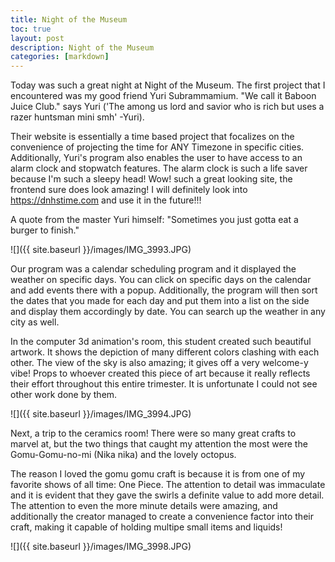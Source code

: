 ```yaml
---
title: Night of the Museum
toc: true
layout: post
description: Night of the Museum
categories: [markdown]
---
```


Today was such a great night at Night of the Museum. The first project that I encountered was my good friend Yuri Subrammamium. "We call it Baboon Juice Club." says Yuri ('The among us lord and savior who is rich but uses a razer huntsman mini smh' -Yuri).

Their website is essentially a time based project that focalizes on the convenience of projecting the time for ANY Timezone in specific cities. Additionally, Yuri's program also enables the user to have access to an alarm clock and stopwatch features. The alarm clock is such a life saver because I'm such a sleepy head! Wow! such a great looking site, the frontend sure does look amazing! I will definitely look into https://dnhstime.com and use it in the future!!!

A quote from the master Yuri himself: "Sometimes you just gotta eat a burger to finish."

![]({{ site.baseurl }}/images/IMG_3993.JPG)


Our program was a calendar scheduling program and it displayed the weather on specific days. You can click on specific days on the calendar and add events there with a popup. Additionally, the program will then sort the dates that you made for each day and put them into a list on the side and display them accordingly by date. You can search up the weather in any city as well.

In the computer 3d animation's room, this student created such beautiful artwork. It shows the depiction of many different colors clashing with each other. The view of the sky is also amazing; it gives off a very welcome-y vibe! Props to whoever created this piece of art because it really reflects their effort throughout this entire trimester. It is unfortunate I could not see other work done by them.

![]({{ site.baseurl }}/images/IMG_3994.JPG)



Next, a trip to the ceramics room! There were so many great crafts to marvel at, but the two things that caught my attention the most were the Gomu-Gomu-no-mi (Nika nika) and the lovely octopus.

The reason I loved the gomu gomu craft is because it is from one of my favorite shows of all time: One Piece. The attention to detail was immaculate and it is evident that they gave the swirls a definite value to add more detail. The attention to even the more minute details were amazing, and additionally the creator managed to create a convenience factor into their craft, making it capable of holding multipe small items and liquids! 

![]({{ site.baseurl }}/images/IMG_3998.JPG)
